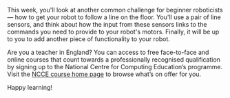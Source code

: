 This week, you'll look at another common challenge for beginner roboticists — how to get your robot to follow a line on the floor. You'll use a pair of line sensors, and think about how the input from these sensors links to the commands you need to provide to your robot's motors. Finally, it will be up to you to add another piece of functionality to your robot.

Are you a teacher in England? You can access to free face-to-face and online courses that count towards a professionally recognised qualification by signing up to the National Centre for Computing Education’s programme. Visit the [NCCE course home page](https://teachcomputing.org/courses) to browse what’s on offer for you.

Happy learning!
